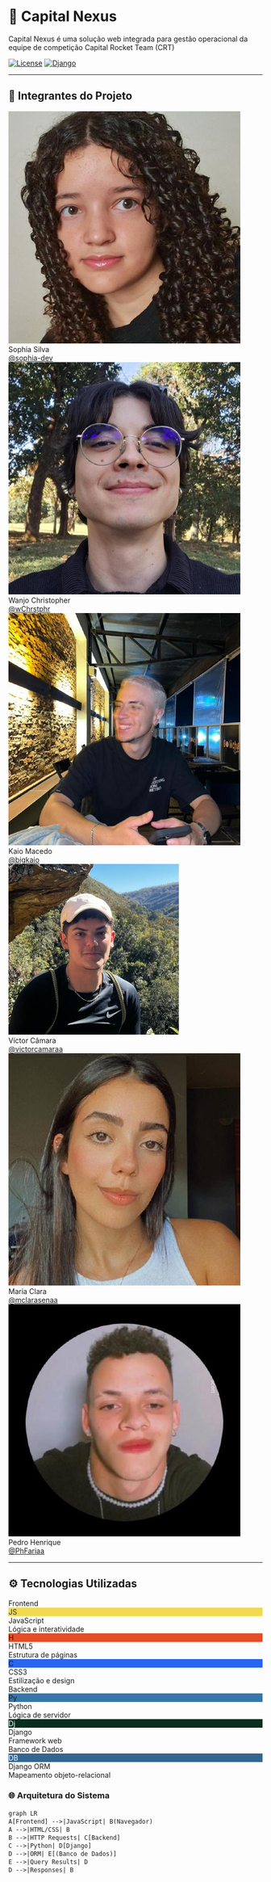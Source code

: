 # 🚀 Capital Nexus

Capital Nexus é uma solução web integrada para gestão operacional da equipe de competição Capital Rocket Team (CRT) 

[![License](https://img.shields.io/badge/License-MIT-blue.svg)](LICENSE) [![Django](https://img.shields.io/badge/Django-4.2-brightgreen)](https://www.djangoproject.com/)

---


## 👥 Integrantes do Projeto

<div class="team-grid">

  <div class="team-card">
    <img src="assets/team/sophia.jpeg" alt="Sophia Silva" class="team-photo">
    <div class="team-info">
      <div class="name">Sophia Silva</div>
      <a href="https://github.com/sophia-dev" class="github-link" target="_blank">@sophia-dev</a>
    </div>
  </div>

  <div class="team-member">
    <img src="assets/team/christopher.jpeg" alt="Wanjo Christopher" class="team-photo">
    <div class="team-info">
      <div class="name">Wanjo Christopher</div>
      <a href="https://github.com/wChrstphr" class="github-link" target="_blank">@wChrstphr</a>
    </div>
  </div>

  <div class="team-member">
    <img src="assets/team/kaio.jpeg" alt="Kaio Macedo" class="team-photo">
    <div class="team-info">
      <div class="name">Kaio Macedo</div>
      <a href="https://github.com/bigkaio" class="github-link" target="_blank">@bigkaio</a>
    </div>
  </div>

  <div class="team-member">
    <img src="assets/team/victor.png" alt="Víctor Câmara" class="team-photo">
    <div class="team-info">
      <div class="name">Víctor Câmara</div>
      <a href="https://github.com/victorcamaraa" class="github-link" target="_blank">@victorcamaraa</a>
    </div>
  </div>

  <div class="team-member">
    <img src="assets/team/maria_clara.jpeg" alt="Maria Clara" class="team-photo">
    <div class="team-info">
      <div class="name">Maria Clara</div>
      <a href="https://github.com/mclarasenaa" class="github-link" target="_blank">@mclarasenaa</a>
    </div>
  </div>


  <div class="team-member">
    <img src="assets/team/pedro_henrique.jpeg" alt="Pedro Henrique" class="team-photo">
    <div class="team-info">
      <div class="name">Pedro Henrique</div>
      <a href="https://github.com/PhFariaa" class="github-link" target="_blank">@PhFariaa</a>
    </div>
  </div>

</div>

---

## ⚙️ Tecnologias Utilizadas
<div class="tech-architecture">

  <!-- Frontend Layer -->
  <div class="tech-layer">
    <div class="layer-title">Frontend</div>
    <div class="tech-list">
      <div class="tech-item">
        <div class="tech-icon" style="background: #f0db4f; color: #323330;">JS</div>
        <div>
          <div class="tech-name">JavaScript</div>
          <div class="tech-desc">Lógica e interatividade</div>
        </div>
      </div>
      <div class="tech-item">
        <div class="tech-icon" style="background: #e44d26;">H</div>
        <div>
          <div class="tech-name">HTML5</div>
          <div class="tech-desc">Estrutura de páginas</div>
        </div>
      </div>
      <div class="tech-item">
        <div class="tech-icon" style="background: #2965f1;">C</div>
        <div>
          <div class="tech-name">CSS3</div>
          <div class="tech-desc">Estilização e design</div>
        </div>
      </div>
    </div>
  </div>

  <!-- Backend Layer -->
  <div class="tech-layer">
    <div class="layer-title">Backend</div>
    <div class="tech-list">
      <div class="tech-item">
        <div class="tech-icon" style="background: #3776ab;">Py</div>
        <div>
          <div class="tech-name">Python</div>
          <div class="tech-desc">Lógica de servidor</div>
        </div>
      </div>
      <div class="tech-item">
        <div class="tech-icon" style="background: #092e20; color: #fff;">Dj</div>
        <div>
          <div class="tech-name">Django</div>
          <div class="tech-desc">Framework web</div>
        </div>
      </div>
    </div>
  </div>

  <!-- Database Layer -->
  <div class="tech-layer">
    <div class="layer-title">Banco de Dados</div>
    <div class="tech-list">
      <div class="tech-item">
        <div class="tech-icon" style="background: #336791; color: #fff;">DB</div>
        <div>
          <div class="tech-name">Django ORM</div>
          <div class="tech-desc">Mapeamento objeto-relacional</div>
        </div>
      </div>
    </div>
  </div>

</div>

### 🌐 **Arquitetura do Sistema**

```mermaid
graph LR
A[Frontend] -->|JavaScript| B(Navegador)
A -->|HTML/CSS| B
B -->|HTTP Requests| C[Backend]
C -->|Python| D[Django]
D -->|ORM| E[(Banco de Dados)]
E -->|Query Results| D
D -->|Responses| B
```
